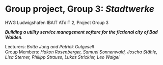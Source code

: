 # Group project, Group 3: *Stadtwerke*
HWG Ludwigshafen IBAIT ATdIT 2, Project Group 3   

***Building a utility service management softare for the fictional city of Bad Walden.***  

Lecturers: *Britta Jung and Patrick Gutgesell*  
Group Members: *Hakon Rosenberger, Samuel Sonnenwald, Joscha  Stähle, Lisa Sterner, Philipp Strauss, Lukas Strickler, Leo Waigel*
